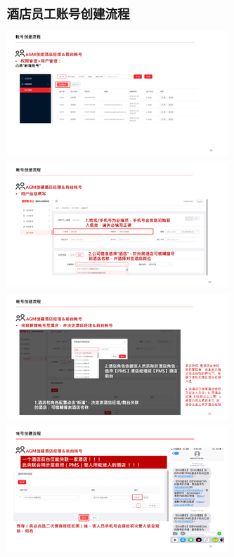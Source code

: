 # 酒店员工账号创建流程

![](../../../.gitbook/assets/image%20%28161%29.png)

  


![](../../../.gitbook/assets/image%20%28234%29.png)

  


![](../../../.gitbook/assets/image%20%28179%29.png)

  


![](../../../.gitbook/assets/image%20%28246%29.png)

  


  


